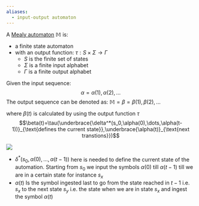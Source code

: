 ```yaml
---
aliases:
  - input-output automaton
---
```


A [Mealy automaton](Mealy%20automaton.md) $\mathbb{M}$ is:
- a finite state automaton
- with an output function:
	$\tau: S \times \Sigma \to \Gamma$
	- $S$ is the finite set of states
	- $\Sigma$ is a finite input alphabet
	- $\Gamma$ is a finite output alphabet

Given the input sequence:
$$\alpha=\alpha(1),\alpha(2),\dots$$
The output sequence can be denoted as:
$\mathbb{M}=\beta=\beta(1),\beta(2),\dots$

where $\beta(t)$ is calculated by using the output function $\tau$
$$\beta(t)=\tau(\underbrace{\delta^*(s_0,\alpha(0),\dots,\alpha(t-1))}_{\text{defines the current state}},\underbrace{\alpha(t)}_{\text{next transtions}})$$

![](Verification%2043_image_4.png)

- $\delta^*(s_0,\alpha(0),\dots,\alpha(t-1))$
	here is needed to define the current state of the automation. Starting from $s_0$ we input the symbols $\alpha(0)$ till $\alpha(t-1)$ till we are in a certain state for instance $s_x$
- $\alpha(t)$
	Is the symbol ingested last to go from the state reached in $t-1$ i.e. $s_x$ to the next state $s_y$ i.e. the state when we are in state $s_x$ and ingest the symbol $\alpha(t)$
